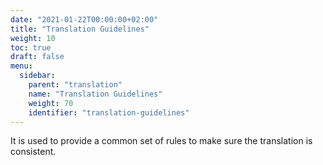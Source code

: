 ```yaml
---
date: "2021-01-22T00:00:00+02:00"
title: "Translation Guidelines"
weight: 10
toc: true
draft: false
menu:
  sidebar:
    parent: "translation"
    name: "Translation Guidelines"
    weight: 70
    identifier: "translation-guidelines"
---
```


It is used to provide a common set of rules to make sure the translation is consistent.
